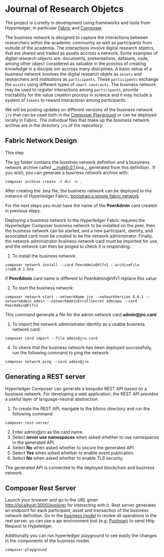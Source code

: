 # Journal of Research Objetcs

The project is curretly in development using frameworks and tools from Hyperledger, in particular [Fabric](https://hyperledger-fabric.readthedocs.io/en/release-1.1/) and [Composer](https://hyperledger.github.io/composer/latest/introduction/introduction)  


The business network is designed to capture the interactions between researchers within the academic community as well as participants from outside of the academia. The interactions involve digital research objetcs, that are shared and traded as assets accross a network. Some examples of digital research objects are: documents, presentations, datasets, code, among other object considered as valuable in the process of creating knowledge in a disciple onr accross many disicplines. A basic setup of a business network involves the digital research objets as `assets` and researchers and institutions as `participants`. These `participants` exchange the `assets` using different types of `smart contracts`. The business network may be used to register interactions among `participants`, provide tractability for the value creation process in science and it may include a system of `tokens` to reward interactiosn among participants.     

We will be posting updates on different versions of the business network `jro` that can be used both in the [Composer Playground](https://composer-playground.mybluemix.net/) or can be deployed locally in Fabric. The individual files that make up the business network archive are in the directory `jro` of the repository.

## Fabric Network Design

This step

The [jro](https://github.com/Blockchain4openscience/jroBna/tree/master/jro) folder contains the bussines network definition and a bussiness network archive called __jro@0.0.1.bna__ generated from this definition . If you wish, you can generate a business network archive with:

```
composer archive create -t dir -n .
```

After creating the .bna file, the business network can be deployed to the instance of Hyperledger Fabric, [bootstrap a simple fabric network](https://hyperledger.github.io/composer/latest/tutorials/deploy-to-fabric-single-org). 

For the next steps you must have the name of the __PeerAdmin__ card created in previous steps. 

Deploying a business network to the Hyperledger Fabric requires the Hyperledger Composer business network to be installed on the peer, then the business network can be started, and a new participant, identity, and associated card must be created to be the network administrator. Finally, the network administrator business network card must be imported for use, and the network can then be pinged to check it is responding.

1. To install the business network:

```
composer network install --card PeerAdmin@hlfv1 --archiveFile jro@0.0.1.bna
```

If __PeerAdmin__ card name is different to PeerAdmin@hlfv1 replace this value

2. To start the business network:

```
composer network start --networkName jro --networkVersion 0.0.1 --networkAdmin admin --networkAdminEnrollSecret adminpw --card PeerAdmin@hlfv1 
```

This command generate a file for the admin network card __admin@jro.card__ 

1. To import the network administrator identity as a usable business network card:

```
composer card import --file admin@jro.card
```

4. To check that the business network has been deployed successfully, run the following command to ping the network:

```
composer network ping --card admin@jro
```

## Generating a REST server

Hyperledger Composer can generate a bespoke REST API based on a business network. For developing a web application, the REST API provides a useful layer of language-neutral abstraction.

1. To create the REST API, navigate to the bforos directory and run the following command:

```
composer-rest-server
```

2. Enter admin@jro as the card name.
3. Select __never use namespaces__ when asked whether to use namespaces in the generated API.
4. Select __No__ when asked whether to secure the generated API.
5. Select __Yes__ when asked whether to enable event publication.
6. Select __No__ when asked whether to enable TLS security.

The generated API is connected to the deployed blockchain and business network.

## Composer Rest Server

Launch your browser and go to the URL given [http://localhost:3000/explorer](http://localhost:3000/explorer) for interacting with it. Rest server generates an endpoint for each participant, asset and transaction of the business network definition. Go to the [business model](https://github.com/Blockchain4openscience/jroBna/tree/master/jro) to review all operations in the rest server. yo can use a api environment tool (e.g. [Postman](https://www.getpostman.com/)) to send Http Request to Hypeledger. 

Additionally you can run hyperledger playground to see easily the changes in the components of the business model. 

```
composer-playground
```